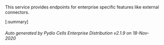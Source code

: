 






This service provides endpoints for enterprise specific features like external connectors.

[:summary]

###### Auto generated by Pydio Cells Enterprise Distribution v2.1.9 on 18-Nov-2020
